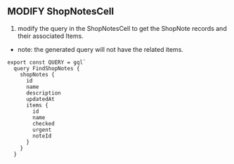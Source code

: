 ## MODIFY ShopNotesCell

1. modify the query in the ShopNotesCell to get the ShopNote records and their associated Items.

- note: the generated query will not have the related items.

```
export const QUERY = gql`
  query FindShopNotes {
    shopNotes {
      id
      name
      description
      updatedAt
      items {
        id
        name
        checked
        urgent
        noteId
      }
    }
  }
````
